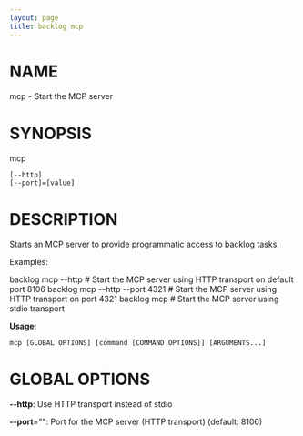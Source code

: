 ```yaml
---
layout: page
title: backlog mcp
---
```


# NAME

mcp - Start the MCP server

# SYNOPSIS

mcp

```
[--http]
[--port]=[value]
```

# DESCRIPTION

Starts an MCP server to provide programmatic access to backlog tasks.

Examples:

backlog mcp --http             # Start the MCP server using HTTP transport on default port 8106
backlog mcp --http --port 4321 # Start the MCP server using HTTP transport on port 4321
backlog mcp                    # Start the MCP server using stdio transport


**Usage**:

```
mcp [GLOBAL OPTIONS] [command [COMMAND OPTIONS]] [ARGUMENTS...]
```

# GLOBAL OPTIONS

**--http**: Use HTTP transport instead of stdio

**--port**="": Port for the MCP server (HTTP transport) (default: 8106)

